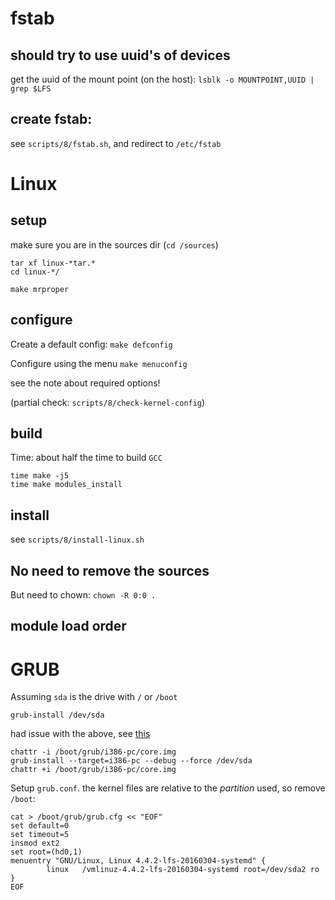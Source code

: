 # fstab

## should try to use uuid's of devices

get the uuid of the mount point (on the host): `lsblk -o MOUNTPOINT,UUID | grep $LFS`

## create fstab:

see `scripts/8/fstab.sh`, and redirect to `/etc/fstab`

# Linux

## setup

make sure you are in the sources dir (`cd /sources`)

```
tar xf linux-*tar.*
cd linux-*/

make mrproper
```

## configure

Create a default config: `make defconfig`

Configure using the menu `make menuconfig`

see the note about required options!

(partial check: `scripts/8/check-kernel-config`)

## build

Time: about half the time to build `GCC`

```
time make -j5
time make modules_install
```

## install

see `scripts/8/install-linux.sh`

## No need to remove the sources

But need to chown: `chown -R 0:0 .`

## module load order

# GRUB

Assuming `sda` is the drive with `/` or `/boot`

`grub-install /dev/sda`

had issue with the above, see [this](https://wiki.archlinux.org/index.php/GRUB#Install_to_partition_or_partitionless_disk)

```
chattr -i /boot/grub/i386-pc/core.img
grub-install --target=i386-pc --debug --force /dev/sda
chattr +i /boot/grub/i386-pc/core.img
```

Setup `grub.conf`. the kernel files are relative to the *partition* used, so remove `/boot`:

```
cat > /boot/grub/grub.cfg << "EOF"
set default=0
set timeout=5
insmod ext2
set root=(hd0,1)
menuentry "GNU/Linux, Linux 4.4.2-lfs-20160304-systemd" {
        linux   /vmlinuz-4.4.2-lfs-20160304-systemd root=/dev/sda2 ro
}
EOF
```
